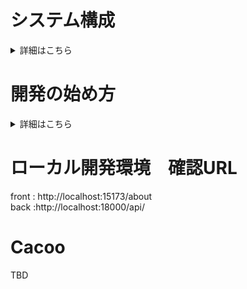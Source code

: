 # システム構成

<details><summary>詳細はこちら</summary><div>
  
## AWS Copilotの考え方
<!-- ![image](https://user-images.githubusercontent.com/26809782/213391899-04cf5cc0-1966-4719-a52e-334c281c3003.png) -->
<img src="https://user-images.githubusercontent.com/26809782/213391899-04cf5cc0-1966-4719-a52e-334c281c3003.png" width="30%">

## AWS アーキテクチャ  
https://docs.aws.amazon.com/ja_jp/prescriptive-guidance/latest/patterns/deploy-a-clustered-application-to-amazon-ecs-by-using-aws-copilot.html.  
<!-- ![image](https://user-images.githubusercontent.com/26809782/213385568-7a688e79-93e1-49bd-95aa-ac6de9100b25.png) -->
<img src="https://user-images.githubusercontent.com/26809782/213385568-7a688e79-93e1-49bd-95aa-ac6de9100b25.png" width="30%">
## localでのCopilot開発・デプロイサイクル
<!-- ![image](https://user-images.githubusercontent.com/26809782/213664880-003a3006-d3a7-4ed2-aabf-51599d709033.png) -->
<img src="https://user-images.githubusercontent.com/26809782/213664880-003a3006-d3a7-4ed2-aabf-51599d709033.png" width="30%">

### アーキテクチャ

- AWS Copilot(ECS on Fargate)
- frontend : Vue3(Vite + [tailwindcss](https://tailwindcss.com/))
- backend : Django(Django REST framework)
- db : PostgreSQL
  
</div></details>

# 開発の始め方

<details><summary>詳細はこちら</summary><div>

### 初期設定コマンド

```sh
% git clone 
% cp .env_template .env // AWS ACCESS KEY等は、Slack#ブックマーク参照
% docker-compose build
% docker compose run frontend yarn install
% docker-compose run --rm web python manage.py makemigrations
% docker-compose run --rm web python manage.py migrate
% docker compose up
```

### URL
frontend : http://localhost:15173/
backend : http://localhost:18000/

# aws-cli
※ // AWS ACCESS KEY等は、Slack#ブックマーク参照

```
docker-compose run --rm aws-cli-container /bin/bash
```

## frontend appのS3へのアップロード
詳細は、[こちら](
https://github.com/myantyuWorld/template-vue-frontend/wiki/frontend%E3%82%A2%E3%83%97%E3%83%AA%E3%81%AEAWS-S3%E3%81%AE%E3%82%A2%E3%83%83%E3%83%97%E3%83%AD%E3%83%BC%E3%83%89%E6%89%8B%E9%A0%86)

# DB

postgres

```sh
% psql -h localhost -p 5432 -U postgres
$ \d
$ \dt　などなど
```

</div></details>

# ローカル開発環境　確認URL

front : http://localhost:15173/about   
back :http://localhost:18000/api/

# Cacoo
TBD


